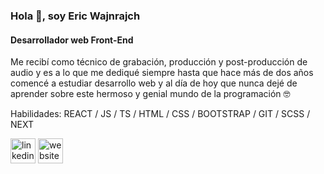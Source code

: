 ### Hola 👋,  soy Eric Wajnrajch 
#### Desarrollador web Front-End
Me recibí como técnico de grabación, producción y post-producción de audio y es a lo que me dediqué siempre hasta que hace más de dos años comencé a estudiar desarrollo web y al día de hoy que nunca dejé de aprender sobre este hermoso y genial mundo de la programación 🤓

Habilidades: REACT / JS / TS / HTML / CSS / BOOTSTRAP / GIT / SCSS / NEXT


[<img src='https://cdn.jsdelivr.net/npm/simple-icons@3.0.1/icons/linkedin.svg' alt='linkedin' height='40'>](https://www.linkedin.com/in/eric-wajnrajch//)  [<img src='https://cdn.jsdelivr.net/npm/simple-icons@3.0.1/icons/icloud.svg' alt='website' height='40'>](https://ericwajnrajch.com)  


